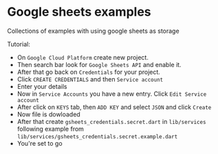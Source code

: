 # Google sheets examples

Collections of examples with using google sheets as storage 

Tutorial:
- On `Google Cloud Platform` create new project. 
- Then search bar look for `Google Sheets API` and enable it. 
- After that go back on `Credentials` for your project.
- Click `CREATE CREDENTIALS` and then `Service account`
- Enter your details
- Now in `Service Accounts` you have a new entry. Click `Edit Service account`
- After click on `KEYS` tab, then `ADD KEY` and select `JSON` and click `Create`
- Now file is dowloaded
- After that create `gsheets_credentials.secret.dart` in `lib/services` following example from `lib/services/gsheets_credentials.secret.example.dart`
- You're set to go